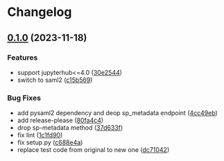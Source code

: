 # Changelog

## [0.1.0](https://github.com/miettal/jupyterhub-samlauthenticator/compare/v0.0.10...v0.1.0) (2023-11-18)


### Features

* support jupyterhub&lt;=4.0 ([30e2544](https://github.com/miettal/jupyterhub-samlauthenticator/commit/30e25446ef2cf51afdaefc5dba5e5ed3cfe26b48))
* switch to saml2 ([c15b569](https://github.com/miettal/jupyterhub-samlauthenticator/commit/c15b569d431239b0d23bb1b865bed22d15516f99))


### Bug Fixes

* add pysaml2 dependency and deop sp_metadata endpoint ([4cc49eb](https://github.com/miettal/jupyterhub-samlauthenticator/commit/4cc49eb8daab080a14fd0024e8ffb097488c66ad))
* add release-please ([80fa4c4](https://github.com/miettal/jupyterhub-samlauthenticator/commit/80fa4c46e8d76113c716f72332b0ffb2d82a110d))
* drop sp-metadata method ([37d633f](https://github.com/miettal/jupyterhub-samlauthenticator/commit/37d633f3eb160646d685c36e70c7ff34e93b9553))
* fix lint ([1c1fd90](https://github.com/miettal/jupyterhub-samlauthenticator/commit/1c1fd90dbf7b324aa3ab2acbac04eb614968d324))
* fix setup.py ([c688e4a](https://github.com/miettal/jupyterhub-samlauthenticator/commit/c688e4afeda96e7b4bb7d5d078b73bd77fe20b79))
* replace test code from original to new one ([dc71042](https://github.com/miettal/jupyterhub-samlauthenticator/commit/dc71042fa51f16e6f206d46cd7ee3803336ed61e))
